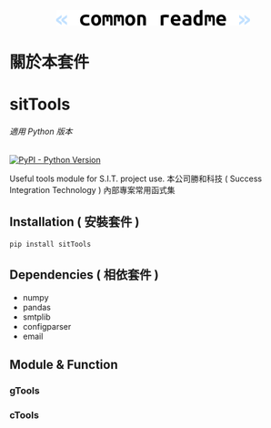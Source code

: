 <h4 align="center">
  <img alt="common readme" src="common-readme.png">
</h4>

# 關於本套件

# sitTools
###### 適用 Python 版本
[![PyPI - Python Version](https://img.shields.io/pypi/pyversions/sitTools)](https://pypi.python.org/pypi/sitTools/)

Useful tools module for S.I.T. project use.
本公司勝和科技 ( Success Integration Technology ) 內部專案常用函式集

## Installation ( 安裝套件 )
```bash
pip install sitTools
```

## Dependencies ( 相依套件 )
- numpy
- pandas
- smtplib
- configparser
- email

## Module & Function

### gTools

### cTools

